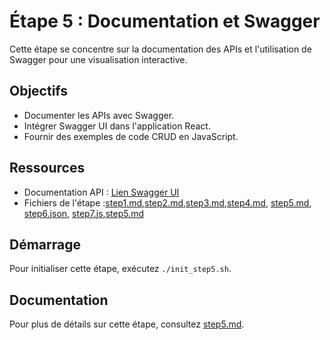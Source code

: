 # Étape 5 : Documentation et Swagger

Cette étape se concentre sur la documentation des APIs et l'utilisation de Swagger pour une visualisation interactive.

## Objectifs

- Documenter les APIs avec Swagger.
- Intégrer Swagger UI dans l'application React.
- Fournir des exemples de code CRUD en JavaScript.

## Ressources

- Documentation API : [Lien Swagger UI](#)
- Fichiers de l'étape :[step1.md](step1.md),[step2.md](step2.md),[step3.md](step3.md),[step4.md](step4.md), [step5.md](step5.md), [step6.json](step6.json), [step7.js](step7.js),[step5.md](step5.md)

## Démarrage

Pour initialiser cette étape, exécutez `./init_step5.sh`.

## Documentation

Pour plus de détails sur cette étape, consultez [step5.md](step5.md).
